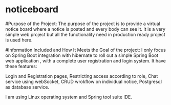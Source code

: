 # noticeboard

#Purpose of the Project:
The purpose of the project is to provide a virtual notice board where a notice is posted and every body can see it. It is a very simple web project but all the functionality need in production ready project is used here.    



#Information Included and How It Meets the Goal of the project:
I only focus on  Spring Boot integration with hibernate  to roll out a simple Spring Boot web application , with a complete user registration and login system. It  have these features:

Login and Registration pages,
Restricting access according to role,
Chat service using webSocket,
CRUD wrokflow on individual notice,
Postgresql as database service.

I am  using Linux operating system and Spring tool suite  IDE.
